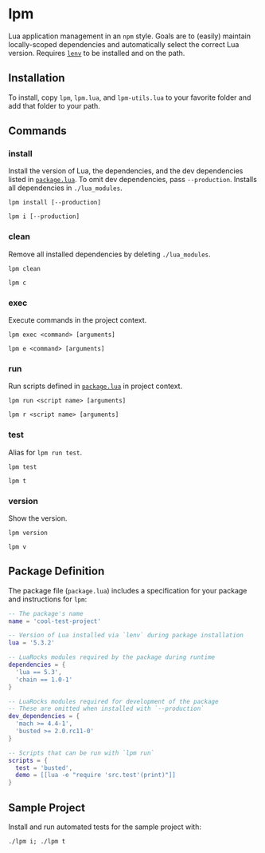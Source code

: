 # lpm
Lua application management in an `npm` style. Goals are to (easily) maintain locally-scoped dependencies and automatically select the correct Lua version. Requires [`lenv`](https://github.com/mah0x211/lenv) to be installed and on the path.

## Installation
To install, copy `lpm`, `lpm.lua`, and `lpm-utils.lua` to your favorite folder and add that folder to your path.

## Commands
### install
Install the version of Lua, the dependencies, and the dev dependencies listed in [`package.lua`](#package-definition). To omit dev dependencies, pass `--production`. Installs all dependencies in `./lua_modules`.

```shell
lpm install [--production]
```

```shell
lpm i [--production]
```

### clean
Remove all installed dependencies by deleting `./lua_modules`.

```shell
lpm clean
```

```shell
lpm c
```

### exec
Execute commands in the project context.

```shell
lpm exec <command> [arguments]
```

```shell
lpm e <command> [arguments]
```

### run
Run scripts defined in [`package.lua`](#package-definition) in project context.

```shell
lpm run <script name> [arguments]
```

```shell
lpm r <script name> [arguments]
```

### test
Alias for `lpm run test`.

```shell
lpm test
```

```shell
lpm t
```

### version
Show the version.

```shell
lpm version
```

```shell
lpm v
```

## Package Definition
The package file (`package.lua`) includes a specification for your package and instructions for `lpm`:

```lua
-- The package's name
name = 'cool-test-project'

-- Version of Lua installed via `lenv` during package installation
lua = '5.3.2'

-- LuaRocks modules required by the package during runtime
dependencies = {
  'lua == 5.3',
  'chain == 1.0-1'
}

-- LuaRocks modules required for development of the package
-- These are omitted when installed with `--production`
dev_dependencies = {
  'mach >= 4.4-1',
  'busted >= 2.0.rc11-0'
}

-- Scripts that can be run with `lpm run`
scripts = {
  test = 'busted',
  demo = [[lua -e "require 'src.test'(print)"]]
}
```

## Sample Project
Install and run automated tests for the sample project with:

```shell
./lpm i; ./lpm t
```
